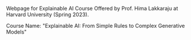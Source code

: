 Webpage for Explainable AI Course Offered by Prof. Hima Lakkaraju at Harvard University (Spring 2023). 

Course Name: "Explainable AI: From Simple Rules to Complex Generative Models"
